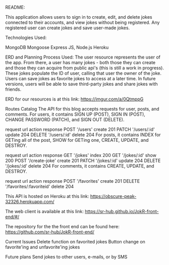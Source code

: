 README:

This application allows users to sign in to create, edit, and delete jokes connected to their accounts, and view jokes without being registered. Any registered user can create jokes and save user-made jokes.

Technologies Used:

MongoDB
Mongoose
Express
JS, Node.js
Heroku

ERD and Planning Process Used:
The user resource represents the user of the app. From there, a user has many jokes - both those they can create and those they can acquire from public api's (this is still a work in progress). These jokes populate the ID of user, calling that user the owner of the joke. Users can save jokes as favorite jokes to access at a later time. In future versions, users will be able to save third-party jokes and share jokes with friends.

ERD for our resources is at this link: https://imgur.com/a/0QtmppG

Routes Catalog
The API for this blog accepts requests for user, posts, and comments. For users, it contains SIGN UP (POST), SIGN IN (POST), CHANGE PASSWORD (PATCH), and SIGN OUT (DELETE).

request	url	action	response
POST	'/users'	create	201
PATCH	'/users/:id'	update	204
DELETE	'/users/:id'	delete	204
For posts, it contains INDEX for GETing all of the post, SHOW for GETing one, CREATE, UPDATE, and DESTROY.

request	url	action	response
GET	'/jokes'	index	200
GET	'/jokes/:id'	show	200
POST	'/create-joke'	create	201
PATCH	'/jokes/:id'	update	204
DELETE	'/jokes/:id'	delete	204
For comments, it contains CREATE, UPDATE, and DESTROY.

request	url	action	response
POST	'/favorites'	create	201
DELETE	'/favorites/:favoriteid'	delete	204

This API is hosted on Heroku at this link: https://obscure-peak-32326.herokuapp.com/

The web client is available at this link: https://sr-hub.github.io/JokR-front-end/#/

The repository for the the front end can be found here: https://github.com/sr-hub/JokR-front-end/

Current Issues
Delete function on favorited jokes
Button change on favorite'ing and unfavorite'ing jokes

Future plans
Send jokes to other users, e-mails, or by SMS
